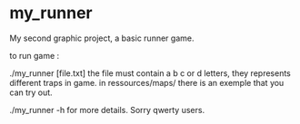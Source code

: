 # my_runner
My second graphic project, a basic runner game.

to run game :

./my_runner [file.txt] 
the file must contain a b c or d letters,
they represents different traps in game.
in ressources/maps/ there is an exemple that you can try out.

./my_runner -h for more details.
Sorry qwerty users.

